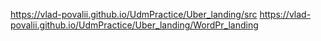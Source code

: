 https://vlad-povalii.github.io/UdmPractice/Uber_landing/src
https://vlad-povalii.github.io/UdmPractice/Uber_landing/WordPr_landing
